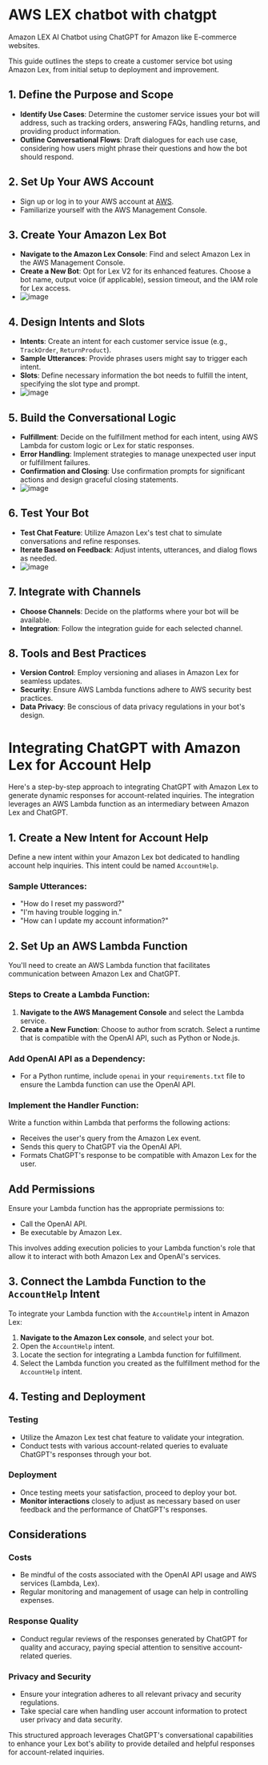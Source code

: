 # AWS LEX chatbot with chatgpt
 Amazon LEX AI Chatbot using ChatGPT for Amazon like E-commerce websites.


This guide outlines the steps to create a customer service bot using Amazon Lex, from initial setup to deployment and improvement.

## 1. Define the Purpose and Scope

- **Identify Use Cases**: Determine the customer service issues your bot will address, such as tracking orders, answering FAQs, handling returns, and providing product information.
- **Outline Conversational Flows**: Draft dialogues for each use case, considering how users might phrase their questions and how the bot should respond.

## 2. Set Up Your AWS Account

- Sign up or log in to your AWS account at [AWS](https://aws.amazon.com/).
- Familiarize yourself with the AWS Management Console.

## 3. Create Your Amazon Lex Bot

- **Navigate to the Amazon Lex Console**: Find and select Amazon Lex in the AWS Management Console.
- **Create a New Bot**: Opt for Lex V2 for its enhanced features. Choose a bot name, output voice (if applicable), session timeout, and the IAM role for Lex access.
- ![image](https://github.com/Zatch07/AWS-LEX-chatbot-with-chatgpt/assets/56155256/0d090687-4aef-4493-9c8c-11b6a3da80a1)


## 4. Design Intents and Slots

- **Intents**: Create an intent for each customer service issue (e.g., `TrackOrder`, `ReturnProduct`).
- **Sample Utterances**: Provide phrases users might say to trigger each intent.
- **Slots**: Define necessary information the bot needs to fulfill the intent, specifying the slot type and prompt.
- ![image](https://github.com/Zatch07/AWS-LEX-chatbot-with-chatgpt/assets/56155256/738d3c68-cfb5-439b-86ec-314f1750e525)


## 5. Build the Conversational Logic

- **Fulfillment**: Decide on the fulfillment method for each intent, using AWS Lambda for custom logic or Lex for static responses.
- **Error Handling**: Implement strategies to manage unexpected user input or fulfillment failures.
- **Confirmation and Closing**: Use confirmation prompts for significant actions and design graceful closing statements.
- ![image](https://github.com/Zatch07/AWS-LEX-chatbot-with-chatgpt/assets/56155256/e8101886-71f3-41f0-b3aa-ba74bd85c699)



## 6. Test Your Bot

- **Test Chat Feature**: Utilize Amazon Lex's test chat to simulate conversations and refine responses.
- **Iterate Based on Feedback**: Adjust intents, utterances, and dialog flows as needed.
- ![image](https://github.com/Zatch07/AWS-LEX-chatbot-with-chatgpt/assets/56155256/fde1979b-5b1b-4852-aeb7-e7f5f831373f)


## 7. Integrate with Channels

- **Choose Channels**: Decide on the platforms where your bot will be available.
- **Integration**: Follow the integration guide for each selected channel.


## 8. Tools and Best Practices

- **Version Control**: Employ versioning and aliases in Amazon Lex for seamless updates.
- **Security**: Ensure AWS Lambda functions adhere to AWS security best practices.
- **Data Privacy**: Be conscious of data privacy regulations in your bot's design.



# Integrating ChatGPT with Amazon Lex for Account Help

Here's a step-by-step approach to integrating ChatGPT with Amazon Lex to generate dynamic responses for account-related inquiries. The integration leverages an AWS Lambda function as an intermediary between Amazon Lex and ChatGPT.

## 1. Create a New Intent for Account Help

Define a new intent within your Amazon Lex bot dedicated to handling account help inquiries. This intent could be named `AccountHelp`.

### Sample Utterances:
- "How do I reset my password?"
- "I'm having trouble logging in."
- "How can I update my account information?"

## 2. Set Up an AWS Lambda Function

You'll need to create an AWS Lambda function that facilitates communication between Amazon Lex and ChatGPT.

### Steps to Create a Lambda Function:
1. **Navigate to the AWS Management Console** and select the Lambda service.
2. **Create a New Function**: Choose to author from scratch. Select a runtime that is compatible with the OpenAI API, such as Python or Node.js.

### Add OpenAI API as a Dependency:
- For a Python runtime, include `openai` in your `requirements.txt` file to ensure the Lambda function can use the OpenAI API.

### Implement the Handler Function:
Write a function within Lambda that performs the following actions:
- Receives the user's query from the Amazon Lex event.
- Sends this query to ChatGPT via the OpenAI API.
- Formats ChatGPT's response to be compatible with Amazon Lex for the user.

## Add Permissions

Ensure your Lambda function has the appropriate permissions to:

- Call the OpenAI API.
- Be executable by Amazon Lex.

This involves adding execution policies to your Lambda function's role that allow it to interact with both Amazon Lex and OpenAI's services.

## 3. Connect the Lambda Function to the `AccountHelp` Intent

To integrate your Lambda function with the `AccountHelp` intent in Amazon Lex:

1. **Navigate to the Amazon Lex console**, and select your bot.
2. Open the `AccountHelp` intent.
3. Locate the section for integrating a Lambda function for fulfillment.
4. Select the Lambda function you created as the fulfillment method for the `AccountHelp` intent.

## 4. Testing and Deployment

### Testing

- Utilize the Amazon Lex test chat feature to validate your integration.
- Conduct tests with various account-related queries to evaluate ChatGPT's responses through your bot.

### Deployment

- Once testing meets your satisfaction, proceed to deploy your bot.
- **Monitor interactions** closely to adjust as necessary based on user feedback and the performance of ChatGPT's responses.

## Considerations

### Costs

- Be mindful of the costs associated with the OpenAI API usage and AWS services (Lambda, Lex).
- Regular monitoring and management of usage can help in controlling expenses.

### Response Quality

- Conduct regular reviews of the responses generated by ChatGPT for quality and accuracy, paying special attention to sensitive account-related queries.

### Privacy and Security

- Ensure your integration adheres to all relevant privacy and security regulations.
- Take special care when handling user account information to protect user privacy and data security.

This structured approach leverages ChatGPT's conversational capabilities to enhance your Lex bot's ability to provide detailed and helpful responses for account-related inquiries.
